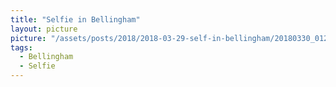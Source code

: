 ```yaml
---
title: "Selfie in Bellingham"
layout: picture
picture: "/assets/posts/2018/2018-03-29-self-in-bellingham/20180330_012603604_iOS.jpg"
tags:
  - Bellingham
  - Selfie
---
```

